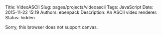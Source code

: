 Title: VideoASCII
Slug: pages/projects/videoascii
Tags: JavaScript
Date: 2015-11-22 15:19
Authors: ebenpack
Description: An ASCII video renderer.
Status: hidden

<canvas id="canvas" width="300" height="300">
    Sorry, this browser does not support canvas.
</canvas>

<script src="{filename}/js/videoascii.js"></script>
<script>
     (function(){
        var canvas = document.getElementById('canvas');
        var ctx = canvas.getContext('2d');
        var video = document.createElement('video');

        // Prepare canvas and display instruction
        canvas.style.border = "4px dashed gray";
        ctx.textAlign="center"; 
        ctx.font="14pt Arial"; 
        ctx.fillText("Drop video files here to asciify", 150, 150); 

        function make_ascii(canvas, video){
            // canvas.width = video.width;
            // canvas.height = video.height;
            canvas.style.border = "";
            videoascii({
                canvas: canvas,
                video: video,
                font_size: 8,
                monochrome: false,
                autoplay: true
            });

        }

        // Register canvas drag 'n' drop handler
        canvas.addEventListener("dragover", function (e) {
            e.preventDefault();
        }, false);
        canvas.addEventListener("drop", function (e) {
            var files = e.dataTransfer.files;
            if (files.length > 0) {
                var file = files[0];
                if (typeof FileReader !== "undefined" && file.type.indexOf("video") != -1) {
                    var reader = new FileReader();
                    reader.onload = function (evt) {
                        video.src = evt.target.result;
                        make_ascii(canvas, video);
                    };
                reader.readAsDataURL(file);
                }
            }
            e.preventDefault();
        }, false);  
    })()
</script>
